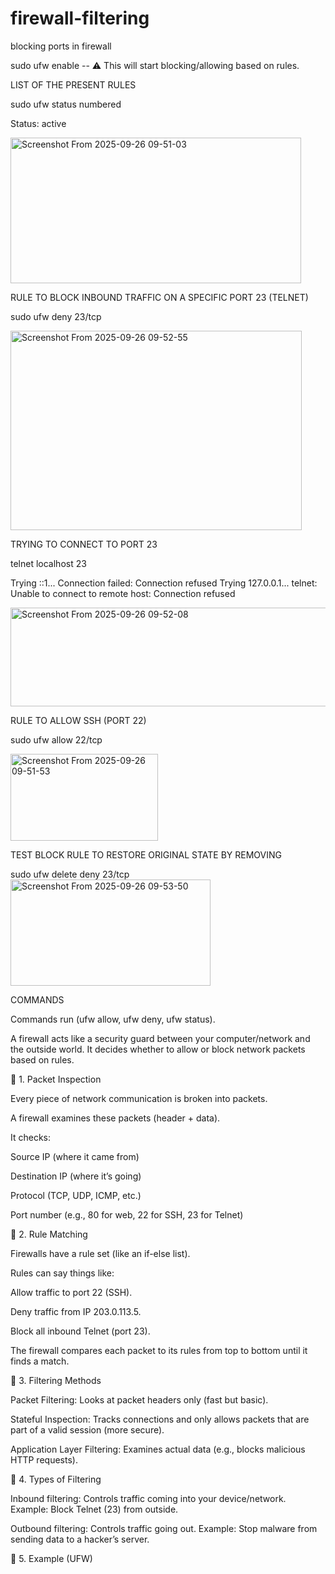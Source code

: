 # firewall-filtering
blocking ports in firewall

sudo ufw enable -- ⚠️ This will start blocking/allowing based on rules.

LIST OF THE PRESENT RULES

sudo ufw status numbered

Status: active

<img width="465" height="233" alt="Screenshot From 2025-09-26 09-51-03" src="https://github.com/user-attachments/assets/68f2c043-a9a4-401b-a70c-04dccd70cae1" />

RULE TO BLOCK INBOUND TRAFFIC ON A SPECIFIC PORT 23 (TELNET)

 sudo ufw deny 23/tcp

<img width="466" height="319" alt="Screenshot From 2025-09-26 09-52-55" src="https://github.com/user-attachments/assets/a71c927b-bfa8-4b78-a1ff-9154bcb8f332" />


TRYING TO CONNECT TO PORT 23

telnet localhost 23

Trying ::1...
Connection failed: Connection refused
Trying 127.0.0.1...
telnet: Unable to connect to remote host: Connection refused

<img width="524" height="158" alt="Screenshot From 2025-09-26 09-52-08" src="https://github.com/user-attachments/assets/5ad58507-bc96-4c0a-8366-087d891e3324" />


RULE TO ALLOW SSH (PORT 22)

sudo ufw allow 22/tcp

<img width="236" height="139" alt="Screenshot From 2025-09-26 09-51-53" src="https://github.com/user-attachments/assets/5c8439ee-2ba1-487e-82d8-6bbaa768185a" />

TEST BLOCK RULE TO RESTORE ORIGINAL STATE BY REMOVING

sudo ufw delete deny 23/tcp
<img width="320" height="170" alt="Screenshot From 2025-09-26 09-53-50" src="https://github.com/user-attachments/assets/e63070a9-409e-4ca3-aa15-a5fa22427198" />


COMMANDS

Commands run (ufw allow, ufw deny, ufw status).



A firewall acts like a security guard between your computer/network and the outside world.
It decides whether to allow or block network packets based on rules.

🔹 1. Packet Inspection

Every piece of network communication is broken into packets.

A firewall examines these packets (header + data).

It checks:

Source IP (where it came from)

Destination IP (where it’s going)

Protocol (TCP, UDP, ICMP, etc.)

Port number (e.g., 80 for web, 22 for SSH, 23 for Telnet)

🔹 2. Rule Matching

Firewalls have a rule set (like an if-else list).

Rules can say things like:

Allow traffic to port 22 (SSH).

Deny traffic from IP 203.0.113.5.

Block all inbound Telnet (port 23).

The firewall compares each packet to its rules from top to bottom until it finds a match.

🔹 3. Filtering Methods

Packet Filtering: Looks at packet headers only (fast but basic).

Stateful Inspection: Tracks connections and only allows packets that are part of a valid session (more secure).

Application Layer Filtering: Examines actual data (e.g., blocks malicious HTTP requests).

🔹 4. Types of Filtering

Inbound filtering: Controls traffic coming into your device/network. Example: Block Telnet (23) from outside.

Outbound filtering: Controls traffic going out. Example: Stop malware from sending data to a hacker’s server.

🔹 5. Example (UFW)
